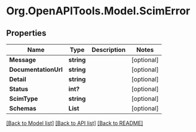 # Org.OpenAPITools.Model.ScimError

## Properties

Name | Type | Description | Notes
------------ | ------------- | ------------- | -------------
**Message** | **string** |  | [optional] 
**DocumentationUrl** | **string** |  | [optional] 
**Detail** | **string** |  | [optional] 
**Status** | **int?** |  | [optional] 
**ScimType** | **string** |  | [optional] 
**Schemas** | **List<string>** |  | [optional] 

[[Back to Model list]](../README.md#documentation-for-models) [[Back to API list]](../README.md#documentation-for-api-endpoints) [[Back to README]](../README.md)

